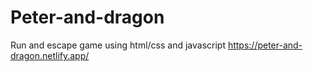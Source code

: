 # Peter-and-dragon
Run and escape game using html/css and javascript
https://peter-and-dragon.netlify.app/

